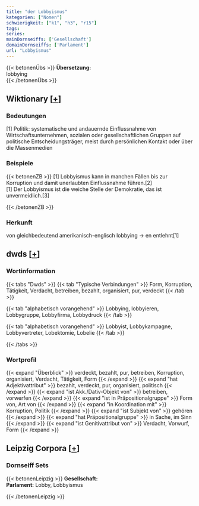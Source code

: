 ```yaml
---
title: "der Lobbyismus"
kategorien: ["Nomen"]
schwierigkeit: ["k1", "h3", "r15"]
tags:
series:
mainDornseiffs: ['Gesellschaft']
domainDornseiffs: ['Parlament']
url: "Lobbyismus"
---
```


{{< betonenÜbs >}}
**Übersetzung:**  
lobbying  
{{< /betonenÜbs >}}

## Wiktionary [[+](https://de.wiktionary.org/wiki/Lobbyismus)]

### Bedeutungen
[1] Politik: systematische und andauernde Einflussnahme von Wirtschaftsunternehmen, sozialen oder gesellschaftlichen Gruppen auf politische Entscheidungsträger, meist durch persönlichen Kontakt oder über die Massenmedien  

### Beispiele
{{< betonenZB >}}
[1] Lobbyismus kann in manchen Fällen bis zur Korruption und damit unerlaubten Einflussnahme führen.[2]  
[1] Der Lobbyismus ist die weiche Stelle der Demokratie, das ist unvermeidlich.[3]  

{{< /betonenZB >}}
### Herkunft
von gleichbedeutend amerikanisch-englisch lobbying → en entlehnt[1]  



## dwds [[+](https://www.dwds.de/wb/Lobbyismus)]

### Wortinformation
{{< tabs "Dwds" >}}
{{< tab "Typische Verbindungen" >}}
Form, Korruption, Tätigkeit, Verdacht, betreiben, bezahlt, organisiert, pur, verdeckt
{{< /tab >}}

{{< tab "alphabetisch vorangehend" >}}
Lobbying, lobbyieren, Lobbygruppe, Lobbyfirma, Lobbydruck
{{< /tab >}}

{{< tab "alphabetisch vorangehend" >}}
Lobbyist, Lobbykampagne, Lobbyvertreter, Lobektomie, Lobelie
{{< /tab >}}

{{< /tabs >}}

### Wortprofil
{{< expand "Überblick" >}} verdeckt, bezahlt, pur, betreiben, Korruption, organisiert, Verdacht, Tätigkeit, Form {{< /expand >}}
{{< expand "hat Adjektivattribut" >}} bezahlt, verdeckt, pur, organisiert, politisch {{< /expand >}}
{{< expand "ist Akk./Dativ-Objekt von" >}} betreiben, vorwerfen {{< /expand >}}
{{< expand "ist in Präpositionalgruppe" >}} Form von, Art von {{< /expand >}}
{{< expand "in Koordination mit" >}} Korruption, Politik {{< /expand >}}
{{< expand "ist Subjekt von" >}} gehören {{< /expand >}}
{{< expand "hat Präpositionalgruppe" >}} in Sache, im Sinn {{< /expand >}}
{{< expand "ist Genitivattribut von" >}} Verdacht, Vorwurf, Form {{< /expand >}}

## Leipzig Corpora [[+](https://corpora.uni-leipzig.de/en/res?word=Lobbyismus&corpusId=deu_newscrawl-public_2018)]

### Dornseiff Sets
{{< betonenLeipzig >}}
**Gesellschaft:**  
**Parlament:** Lobby, Lobbyismus  

{{< /betonenLeipzig >}}
